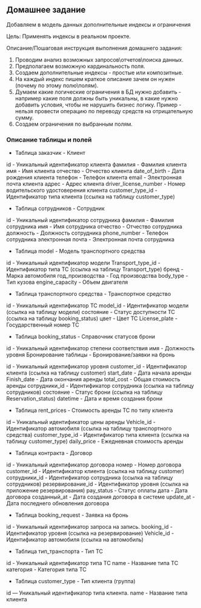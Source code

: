 ## Домашнее задание ##
Добавляем в модель данных дополнительные индексы и ограничения

Цель: Применять индексы в реальном проекте.

Описание/Пошаговая инструкция выполнения домашнего задания: 
1. Проводим анализ возможных запросов\отчетов\поиска данных.
2. Предполагаем возможную кардинальность поля.
3. Создаем дополнительные индексы - простые или композитные.
4. На каждый индекс пишем краткое описание зачем он нужен (почему по этому полю\полям).
5. Думаем какие логические ограничения в БД нужно добавить - например какие поля должны быть уникальны, в какие нужно добавить условия, чтобы не нарушить бизнес логику. Пример - нельзя провести операцию по переводу средств на отрицательную сумму.
6. Создаем ограничения по выбранным полям.


### Описание таблицы и полей ###
- Таблица заказчик - Клиент

id - Уникальный идентификатор клиента
фамилия - Фамилия клиента
имя - Имя клиента
отчество - Отчество клиента
date_of_birth - Дата рождения клиента
телефон - Телефон клиента
email - Электронная почта клиента
адрес - Адрес клиента
driver_license_number - Номер водительского удостоверения клиента
customer_type_id - Идентификатор типа клиента (ссылка на таблицу customer_type)

- Таблица сотрудников - Сотрудник

id - Уникальный идентификатор сотрудника
фамилия - Фамилия сотрудника
имя - Имя сотрудника
отчество - Отчество сотрудника
должность - Должность сотрудника
phone_number - Телефон сотрудника
электронная почта - Электронная почта сотрудника

- Таблица model - Модель транспортного средства

id - Уникальный идентификатор модели
Transport_type_id - Идентификатор типа ТС (ссылка на таблицу Transport_type)
бренд - Марка автомобиля
год_производства - Год производства
body_type - Тип кузова
engine_capacity - Объем двигателя

- Таблица транспортного средства - Транспортное средство

id - Уникальный идентификатор ТС
model_id - Идентификатор модели (ссылка на таблицу модели)
состояние - Статус доступности ТС (ссылка на таблицу booking_status)
цвет - Цвет ТС
License_plate - Государственный номер ТС

- Таблица booking_status - Справочник статусов брони

id - Уникальный идентификатор степени соответствия
имя - Должность уровня
Бронирование таблицы - Бронирование/заявки на бронь

id - Уникальный идентификатор уровня
customer_id - Идентификатор клиента (ссылка на таблицу customer)
start_date - Дата начала аренды
Finish_date - Дата окончания аренды
total_cost - Общая стоимость аренды
сотрудники_id - Идентификатор сотрудника (ссылка на таблицу сотрудников)
состояние - Статус брони (ссылка на таблицу Reservation_status)
datetime - Дата и время создания брони

- Таблица rent_prices - Стоимость аренды ТС по типу клиента

id – Уникальный идентификатор цены аренды
Vehicle_id - Идентификатор автомобиля (ссылка на таблицу транспортного средства)
customer_type_id - Идентификатор типа клиента (ссылка на таблицу customer_type)
daily_price - Ежедневная стоимость аренды

- Таблица контракта - Договор

id - Уникальный идентификатор договора
номер - Номер договора
customer_id - Идентификатор клиента (ссылка на таблицу customer)
сотрудники_id - Идентификатор сотрудника (ссылка на таблицу сотрудников)
резервирование_id - Идентификатор уровня (ссылка на приложение резервирования)
pay_status - Статус оплаты
дата - Дата договора
созданный_at - Дата создания договора в системе
update_at - Дата последнего обновления договора

- Таблица booking_request - Заявка на бронь

id - Уникальный идентификатор запроса на запись.
booking_id - Идентификатор уровня (ссылка на резервирование)
Vehicle_id - Идентификатор автомобиля (ссылка на автомобиль)

- Таблица тип_транспорта - Тип ТС

id - Уникальный идентификатор типа ТС
name - Название типа ТС
категория - Категория типа ТС

- Таблица customer_type - Тип клиента (группа)

id — Уникальный идентификатор типа клиента.
name - Название типа клиента

